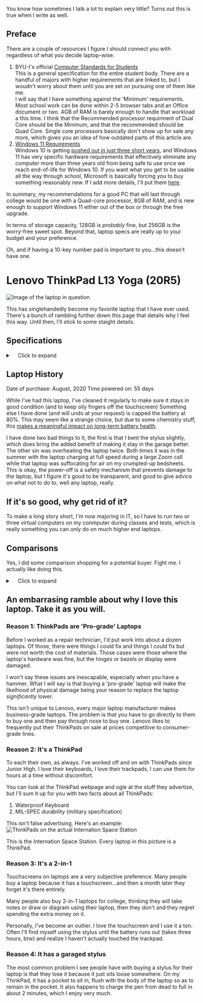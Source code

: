 You know how sometimes I talk a lot to explain very little? Turns out this is true when I write as well.

## Preface

There are a couple of resources I figure I should connect you with regardless of what you decide laptop-wise.

1. BYU-I's official [Computer Standards for Students](https://techguides.byui.edu/a/1240019-information-computer-standards-for-students)</br>
    This is a general specification for the entire student body. There are a handful of majors with higher requirements that are linked to, but I woudn't worry about them until you are set on pursuing one of them like me.</br>
    I will say that I have something against the 'Minimum' requirements. Most school work can be done within 2-5 browser tabs and an Office document or two. 4GB of RAM is barely enough to handle that workload a this time. I think that the Recommended processor requirment of Dual Core should be the Minimum, and that the recommended should be Quad Core. Single core processors basically don't show up for sale any more, which gives you an idea of how outdated parts of this article are.
2. [Windows 11 Requirements](https://www.microsoft.com/en-us/windows/windows-11-specifications?r=1)</br>
Windows 10 is getting [pushed out in just three short years](https://docs.microsoft.com/en-us/lifecycle/products/windows-10-home-and-pro), and Windows 11 has very specific hardware requirements that effectively eliminate any computer more than three years old from being safe to use once we reach end-of-life for Windows 10. If you want what you get to be usable all the way through school, Microsoft is basically forcing you to buy something reasonably new. If I add more details, I'll put them [here](/windows11.md).

In summary, my recommendations for a good PC that will last through college would be one with a Quad-core processor, 8GB of RAM, and is new enough to support Windows 11 either out of the box or through the free upgrade.

In terms of storage capacity, 128GB is *probably* fine, but 256GB is the worry-free sweet spot. Beyond that, laptop specs are really up to your budget and your preference.

Oh, and if having a 10-key number pad is important to you...this doesn't have one.

# Lenovo ThinkPad L13 Yoga (20R5)
![Image of the laptop in question](https://p1-ofp.static.pub/medias/bWFzdGVyfHJvb3R8MTM4ODQ2fGltYWdlL2pwZWd8aDdiL2hjYi8xMDYwOTI2MTYwODk5MC5qcGd8NTQ3NDAyZGUzZDMyNDk0MWU4ZTA4YjdkYzdmZjExY2MzYzAyOGNmOGUxODM5NGEyNzkyYzE0ZWIxOGRhMmJmZQ/lenovo-thinkpad-l13-yoga-gallery-01.jpg)

This has singlehandedly become my favorite laptop that I have ever used. There's a bunch of rambling further down this page that details why I feel this way. Until then, I'll stick to some staight details.

## Specifications
<details>
  <summary>&nbsp;&nbsp;&nbsp;&nbsp;Click to expand</summary>
  
**Model:** Lenovo ThinkPad L13 Yoga (20R5)</br>
**Release Date:** Spring 2020</br>
**Form Factor:** Thin-and-light, 2-in-1 Tablet PC, Aluminum Chassis</br>
**Display:** 13" 1080p, IPS touchscreen (stylus compatible)</br>
**Battery Life:** ~6-7hrs during normal use ~5hrs of Zoom calls*</br>
**CPU:** Intel i5, 10th gen, 8-core</br>
**RAM:** 8GB, DDR4-3200</br>
**Storage:** 256GB Toshiba NVMe SSD</br>
**I/O and other Features:**</br>
&nbsp;&nbsp;&nbsp;&nbsp;x2 USB-C Thunderbolt 3 (just like on newer MacBooks)</br>
&nbsp;&nbsp;&nbsp;&nbsp;x2 USB 3.1</br>
&nbsp;&nbsp;&nbsp;&nbsp;HDMI (up to 4K@60)</br>
&nbsp;&nbsp;&nbsp;&nbsp;3.5mm headset jack</br>
&nbsp;&nbsp;&nbsp;&nbsp;Garaged ThinkPad Pen Pro stylus</br>
&nbsp;&nbsp;&nbsp;&nbsp;Backlit Keyboard</br>
&nbsp;&nbsp;&nbsp;&nbsp;HD Webcam</br>
&nbsp;&nbsp;&nbsp;&nbsp;Dual ANC Microphones</br>
&nbsp;&nbsp;&nbsp;&nbsp;Bluetooth 5.0

\* This is not the on-paper spec, this is from my real-world experience having the battery only charge to 80% and adjusting for the additional 20%.

</details>

## Laptop History

Date of purchase: August, 2020
Time powered on: 55 days

While I've had this laptop, I've cleaned it regularly to make sure it stays in good condition (and to keep oily fingers off the touchscreen)
Something else I have done (and will undo at your request) is capped the battery at 80%. This may seem like a strange choice, but due to some chemistry stuff, this [makes a meaningful impact on long-term battery health](https://www.ifixit.com/News/31716/how-to-care-for-your-laptops-battery-so-it-lasts-longer).

I have done two bad things to it, the first is that I bent the stylus slightly, which does bring the added benefit of making it stay in the garage better. The other sin was overheating the laptop twice. Both times it was in the summer with the laptop charging at full speed during a large Zoom call while that laptop was suffocating for air on my crumpled-up bedsheets. This is okay, the power-off is a safety mechanism that prevents damage to the laptop, but I figure it's good to be transparent, and good to give advice on what not to do to, well any laptop, really.

## If it's so good, why get rid of it?

To make a long story short, I'm now majoring in IT, so I have to run two or three virtual computers on my conmputer during classes and tests, which is really something you can only do on much higher end laptops.

## Comparisons

Yes, I did some comparison shopping for a potential buyer. Fight me. I actually like doing this.

<details>
  <summary>&nbsp;&nbsp;&nbsp;&nbsp;Click to expand</summary>
  

### Other ThinkPad L13s
My ThinkPad's [base configuration on Amazon](https://www.amazon.com/dp/B082FJKWRT) ($530)</br>
&nbsp;&nbsp;&nbsp;&nbsp;Half-speed processor</br>
&nbsp;&nbsp;&nbsp;&nbsp;Half RAM capacity</br>
&nbsp;&nbsp;&nbsp;&nbsp;Half storage capacity</br>
My [ThinkPad exactly on Amazon](https://www.amazon.com/dp/B088PF3C45) ($1000)</br>
This year's [model of L13 Yoga](https://www.lenovo.com/us/en/p/laptops/thinkpad/thinkpadl/thinkpad-l13-gen-3-(13-inch-intel)/21b3006fus) ($1,700...yikes)</br>
Matching specs to mine [in 'Like New' condition](https://mercari.com/us/item/m34403630830) ($600)</br>

### Sandy Best Buy Options
[HP 14" (14-FQ0033DX)](https://bestbuy.com/site/6502175.p) (~~$430~~ Sale: $330)</br>
&nbsp;&nbsp;&nbsp;&nbsp;Slightly Faster CPU</br>
&nbsp;&nbsp;&nbsp;&nbsp;Half storage capacity</br>
&nbsp;&nbsp;&nbsp;&nbsp;720p display, no touchscreen</br>
&nbsp;&nbsp;&nbsp;&nbsp;No backlit keyboard</br>
&nbsp;&nbsp;&nbsp;&nbsp;Plastic chassis

[Lenovo IdeaPad 3 15"](https://bestbuy.com/site/6497829.p) (~~$500~~ Sale: $400)</br>
&nbsp;&nbsp;&nbsp;&nbsp;Half-speed processor</br>
&nbsp;&nbsp;&nbsp;&nbsp;720p display, no touchscreen</br>
&nbsp;&nbsp;&nbsp;&nbsp;No backlit keyboard</br>
&nbsp;&nbsp;&nbsp;&nbsp;Plastic chassis

[Dell Inspiron 3511 15.6"](https://bestbuy.com/site/6500646.p) (~~$600~~ Sale: $460)</br>
&nbsp;&nbsp;&nbsp;&nbsp;Slightly faster processor</br>
&nbsp;&nbsp;&nbsp;&nbsp;Slightly slower memory</br>
&nbsp;&nbsp;&nbsp;&nbsp;Lower battery life</br>
&nbsp;&nbsp;&nbsp;&nbsp;Proprietary charger</br>
&nbsp;&nbsp;&nbsp;&nbsp;Plastic chassis

[HP Envy x360 2-in-1 15.6"](https://bestbuy.com/site/6502184.p) (~~$800~~ Sale: $500)</br>
&nbsp;&nbsp;&nbsp;&nbsp;Significantly faster processor</br>
&nbsp;&nbsp;&nbsp;&nbsp;Lower battery life</br>
&nbsp;&nbsp;&nbsp;&nbsp;Better On-board Speakers

### Sandy Walmart Options

Just kidding. There are no laptops sold at Walmart that meet the University's recommended requirements...unless Best Buy also sells it.

### Options from where I work
<details>
  <summary>&nbsp;&nbsp;&nbsp;&nbsp;Click to expand</summary>
  
Some notes here before moving forward:
Boise Computer Depot mainly stocks hardware that is 4-8 years old, so the operating system on it is likely as new as it will get.
Compatibility issues are virtually non-existent at the moment, but if you are concerned about long term, going cheap here *may* cause trouble a few years down the road.</br>
Then again, maybe not. It's pretty up in the air.</br>
There's a '20% all laptops sale' for this week only that's been going since I started on July 5th, so don't feel pressured on sale prices

[Retrofitted Mid 2012 MacBook Pro 13"](boise.craigslist.org/syd/d/boise-fast-i5-macbook-pro-13-ssd-drive/7509115062.html) ($225)</br>
&nbsp;&nbsp;&nbsp;&nbsp;Significantly slower processor (more than half speed)</br>
&nbsp;&nbsp;&nbsp;&nbsp;Half storage space (upgrade to match my laptop's capacity is +$35)</br>
&nbsp;&nbsp;&nbsp;&nbsp;Latest MacOS</br>
&nbsp;&nbsp;&nbsp;&nbsp;Only one more available as of Friday, so no promises

[HP EliteBook 850 G2](https://boise.craigslist.org/syd/d/boise-hp-elitebook-15-laptop-includes/7506302728.html) ($360)</br>
&nbsp;&nbsp;&nbsp;&nbsp;Significantly slower processor (maybe 3/4 speed)</br>
&nbsp;&nbsp;&nbsp;&nbsp;Aluminum chassis
&nbsp;&nbsp;&nbsp;&nbsp;Comperable (probably better) audio

There are a significant number of other options than what we advertise online. (Actually, [here's a link](http://boise.craigslist.org/search/sss?userpostingid=7513647547) to all of those listings)
If you are at all interested, I can send you pictures and model numbers of other options at just about any price range you want to see.</br>
I'm not plugging work because I work there, I don't get commission or anything. These are simply hands down the best deals I have ever seen outside of getting lucky on Ebay, FB marketplace, or KSL.

</details>

</details>

## An embarrasing ramble about why I love this laptop. Take it as you will.

### Reason 1: ThinkPads are 'Pro-grade' Laptops

Before I worked as a repair technician, I'd put work into about a dozen laptops. Of those, there were things I could fix and things I could fix but were not worth the cost of materials. Those cases were those where the laptop's hardware was fine, but the hinges or bezels or display were damaged.

I won't say these issues are inescapable, especially when you have a hammer. What I will say is that buying a 'pro-grade' laptop will make the likelhood of physical damage being your reason to replace the laptop *significantly* lower.

This isn't unique to Lenovo, every major laptop manufacturer makes business-grade laptops. The problem is that you have to go directly to them to buy one and then pay through nose to buy one. Lenovo likes to frequently put their ThinkPads on sale at prices competitive to consumer-grade lines.

### Reason 2: It's a ThinkPad

To each their own, as always. I've worked off and on with ThinkPads since Junior High. I love their keyboards, I love their trackpads, I can use them for hours at a time without discomfort.

You can look at the ThinkPad webpage and ogle at the stuff they advertize, but I'll sum it up for you with two facts about all ThinkPads:
1. Waterproof Keyboard
2. MIL-SPEC durability (military specification)

This isn't false advertising. Here's an example:
![ThinkPads on the actual Internation Space Station](https://blogs.esa.int/tim-peake/files/2016/03/25868466171_bd3bdd3d6b_o.jpg)

This is the Internation Space Station. Every laptop in this picture is a ThinkPad. 

### Reason 3: It's a 2-in-1

Touchscreens on laptops are a very subjective preference. Many people buy a laptop because it has a touchscreen...and then a month later they forget it's there entirely.

Many people also buy 2-in-1 laptops for college, thinking they will take notes or draw or diagram using their laptop, then they don't and they regret spending the extra money on it.

Personally, I've become an outlier. I love the touchscreen and I use it a ton. Often I'll find myself using the stylus until the battery runs out (takes three hours, btw) and realize I haven't actually touched the trackpad.

### Reason 4: It has a garaged stylus

The most common problem I see people have with buying a stylus for their laptop is that they lose it because it just sits loose somewhere. On my ThinkPad, it has a pocket to sit in, flush with the body of the laptop so as to remain in the pocket. It also happens to charge the pen from dead to full in about 2 minutes, which I enjoy very much.